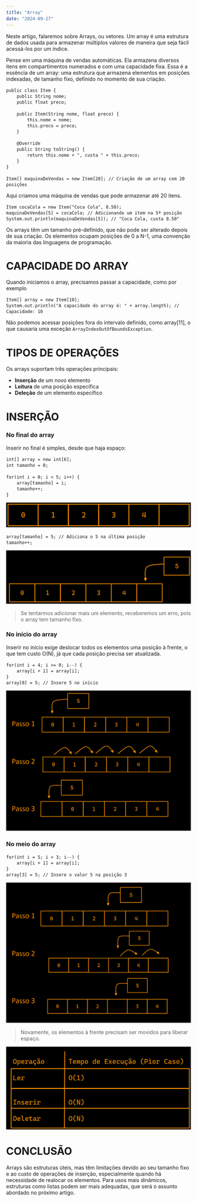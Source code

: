 ```yaml
---
title: "Array"
date: "2024-09-27"
---
```


Neste artigo, falaremos sobre Arrays, ou vetores. Um array é uma estrutura de dados usada para armazenar múltiplos valores de maneira que seja fácil acessá-los por um índice.

Pense em uma máquina de vendas automáticas. Ela armazena diversos itens em compartimentos numerados e com uma capacidade fixa. Essa é a essência de um array: uma estrutura que armazena elementos em posições indexadas, de tamanho fixo, definido no momento de sua criação.
```
public class Item {
    public String nome;
    public float preco;

    public Item(String nome, float preco) {
        this.nome = nome;
        this.preco = preco;
    }

    @Override
    public String toString() {
        return this.nome + ", custa " + this.preco;
    }
}

Item[] maquinaDeVendas = new Item[20]; // Criação de um array com 20 posições
```

Aqui criamos uma máquina de vendas que pode armazenar até 20 itens.

```
Item cocaCola = new Item("Coca Cola", 8.50);
maquinaDeVendas[5] = cocaCola; // Adicionando um item na 5ª posição
System.out.println(maquinaDeVendas[5]); // "Coca Cola, custa 8.50"
```

Os arrays têm um tamanho pré-definido, que não pode ser alterado depois de sua criação. Os elementos ocupam posições de 0 a N-1, uma convenção da maioria das linguagens de programação.

# CAPACIDADE DO ARRAY

Quando iniciamos o array, precisamos passar a capacidade, como por exemplo

```
Item[] array = new Item[10];
System.out.println("A capacidade do array é: " + array.length); // Capacidade: 10
```

Não podemos acessar posições fora do intervalo definido, como array[11], o que causaria uma exceção `ArrayIndexOutOfBoundsException`.

# TIPOS DE OPERAÇÕES

Os arrays suportam três operações principais:
- **Inserção** de um novo elemento
- **Leitura** de uma posição específica
- **Deleção** de um elemento específico

# INSERÇÃO

### No final  do array

Inserir no final é simples, desde que haja espaço:

```
int[] array = new int[6];
int tamanho = 0;

for(int i = 0; i < 5; i++) {
    array[tamanho] = i;
    tamanho++;
}
```

![Array de exemplo base](https://raw.githubusercontent.com/joaopedro-rf/blog/refs/heads/main/public/ArtigoArray/Array1.png)

```
array[tamanho] = 5; // Adiciona o 5 na última posição
tamanho++;
```

![Inserção no final do array](https://raw.githubusercontent.com/joaopedro-rf/blog/refs/heads/main/public/ArtigoArray/Array2.png)

> Se tentarmos adicionar mais um elemento, receberemos um erro, pois o array tem tamanho fixo.

### No início do array

Inserir no início exige deslocar todos os elementos uma posição à frente, o que tem custo O(N), já que cada posição precisa ser atualizada.

```
for(int i = 4; i >= 0; i--) {
    array[i + 1] = array[i];
}
array[0] = 5; // Insere 5 no início
```

![Inserção no início do array](https://raw.githubusercontent.com/joaopedro-rf/blog/refs/heads/main/public/ArtigoArray/Array3.png)

### No meio do array

```
for(int i = 5; i > 3; i--) {
    array[i + 1] = array[i];
}
array[3] = 5; // Insere o valor 5 na posição 3
```
![Inserção no meio do array](https://raw.githubusercontent.com/joaopedro-rf/blog/refs/heads/main/public/ArtigoArray/Array4.png)

> Novamente, os elementos à frente precisam ser movidos para liberar espaço.

![Inserção no meio do array](https://raw.githubusercontent.com/joaopedro-rf/blog/refs/heads/main/public/ArtigoArray/Tabela.png)

# CONCLUSÃO

Arrays são estruturas úteis, mas têm limitações devido ao seu tamanho fixo e ao custo de operações de inserção, especialmente quando há necessidade de realocar os elementos. Para usos mais dinâmicos, estruturas como listas podem ser mais adequadas, que será o assunto abordado no próximo artigo.


